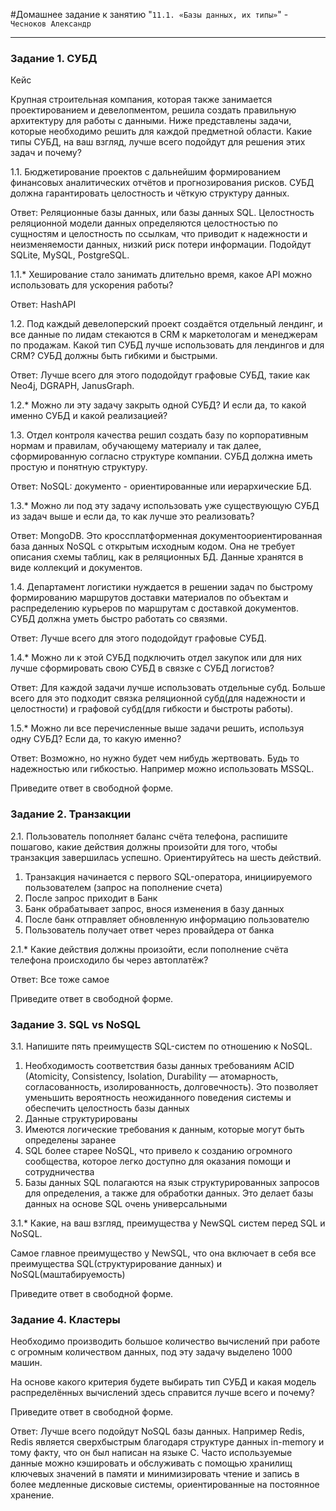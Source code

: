 #Домашнее задание к занятию "`11.1. «Базы данных, их типы»`" - `Чесноков Александр`

---

### Задание 1. СУБД

Кейс

Крупная строительная компания, которая также занимается проектированием и девелопментом, решила создать правильную архитектуру для работы с данными. Ниже представлены задачи, которые необходимо решить для каждой предметной области.
Какие типы СУБД, на ваш взгляд, лучше всего подойдут для решения этих задач и почему?

1.1. Бюджетирование проектов с дальнейшим формированием финансовых аналитических отчётов и прогнозирования рисков. 
СУБД должна гарантировать целостность и чёткую структуру данных.

Ответ: Реляционные базы данных, или базы данных SQL. Целостность реляционной модели данных определяются целостностью по сущностям и целостность по ссылкам, что приводит к надежности и неизменяемости данных, низкий риск потери информации. 
Подойдут SQLite, MySQL, PostgreSQL.

1.1.* Хеширование стало занимать длительно время, какое API можно использовать для ускорения работы?

Ответ: HashAPI

1.2. Под каждый девелоперский проект создаётся отдельный лендинг, и все данные по лидам стекаются в CRM к маркетологам и менеджерам по продажам. Какой тип СУБД лучше использовать для лендингов и для CRM? СУБД должны быть гибкими и быстрыми.

Ответ: Лучше всего для этого пододойдут графовые СУБД, такие как Neo4j, DGRAPH, JanusGraph. 

1.2.* Можно ли эту задачу закрыть одной СУБД? И если да, то какой именно СУБД и какой реализацией?

1.3. Отдел контроля качества решил создать базу по корпоративным нормам и правилам, обучающему материалу и так далее, сформированную согласно структуре компании. СУБД должна иметь простую и понятную структуру.

Ответ: NoSQL: документо - ориентированные или иерархические БД.

1.3.* Можно ли под эту задачу использовать уже существующую СУБД из задач выше и если да, то как лучше это реализовать?

Ответ: MongoDB. Это кроссплатформенная документоориентированная база данных NoSQL с открытым исходным кодом. Она не требует описания схемы таблиц, как в реляционных БД. Данные хранятся в виде коллекций и документов.

1.4. Департамент логистики нуждается в решении задач по быстрому формированию маршрутов доставки материалов по объектам и распределению курьеров по маршрутам с доставкой документов. СУБД должна уметь быстро работать со связями.

Ответ: Лучше всего для этого пододойдут графовые СУБД.

1.4.* Можно ли к этой СУБД подключить отдел закупок или для них лучше сформировать свою СУБД в связке с СУБД логистов?

Ответ: Для каждой задачи лучше использовать отдельные субд. Больше всего для это подходит связка реляционной субд(для надежности и целостности) и графовой субд(для гибкости и быстроты работы).

1.5.* Можно ли все перечисленные выше задачи решить, используя одну СУБД? Если да, то какую именно?

Ответ: Возможно, но нужно будет чем нибудь жертвовать. Будь то надежностью или гибкостью. Например можно использовать MSSQL.

Приведите ответ в свободной форме.

### Задание 2. Транзакции

2.1. Пользователь пополняет баланс счёта телефона, распишите пошагово, какие действия должны произойти для того, чтобы транзакция завершилась успешно. Ориентируйтесь на шесть действий.

1. Транзакция начинается с первого SQL-оператора, инициируемого пользователем (запрос на пополнение счета)
2. После запрос приходит в Банк
3. Банк обрабатывает запрос, внося изменения в базу данных
4. После банк отправляет обновленную информацию пользователю
5. Пользователь получает ответ через провайдера от банка

2.1.* Какие действия должны произойти, если пополнение счёта телефона происходило бы через автоплатёж?

Ответ: Все тоже самое

Приведите ответ в свободной форме.

### Задание 3. SQL vs NoSQL

3.1. Напишите пять преимуществ SQL-систем по отношению к NoSQL.

1. Необходимость соответствия базы данных требованиям ACID (Atomicity, Consistency, Isolation, Durability — атомарность, согласованность, изолированность, долговечность).
Это позволяет уменьшить вероятность неожиданного поведения системы и обеспечить целостность базы данных
2. Данные структурированы
3. Имеются логические требования к данным, которые могут быть определены заранее
4. SQL более старее NoSQL, что привело к созданию огромного сообщества, которое легко доступно для оказания помощи и сотрудничества
5. Базы данных SQL полагаются на язык структурированных запросов для определения, а также для обработки данных. Это делает базы данных на основе SQL очень универсальными

3.1.* Какие, на ваш взгляд, преимущества у NewSQL систем перед SQL и NoSQL.

Самое главное преимущество у NewSQL, что она включает в себя все преимущества SQL(структурирование данных) и NoSQL(маштабируемость)

Приведите ответ в свободной форме.

### Задание 4. Кластеры

Необходимо производить большое количество вычислений при работе с огромным количеством данных, под эту задачу выделено 1000 машин.

На основе какого критерия будете выбирать тип СУБД и какая модель распределённых вычислений здесь справится лучше всего и почему?

Приведите ответ в свободной форме.

Ответ: Лучше всего подойдут NoSQL базы данных. Например Redis, Redis является сверхбыстрым благодаря структуре данных in-memory и тому факту, что он был написан на языке C. Часто используемые данные можно кэшировать и обслуживать с помощью хранилищ ключевых значений в памяти и минимизировать чтение и запись в более медленные дисковые системы, ориентированные на постоянное хранение.
